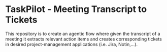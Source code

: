 # TaskPilot - Meeting Transcript to Tickets
This repository is to create an agentic flow where given the transcript of a meeting it extracts relevant action items and creates corresponding tickets in desired project-management applications (i.e. Jira, Notin,...).
